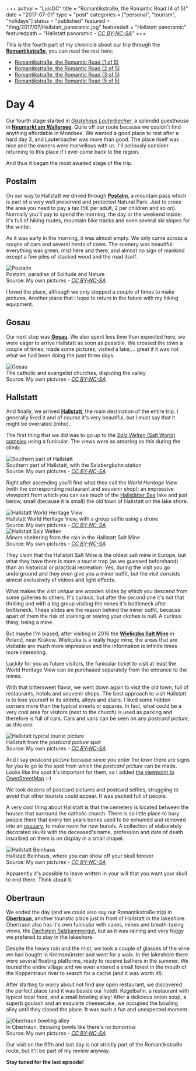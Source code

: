 +++
author = "LuisGC"
title = "Romantikstraße, the Romantic Road (4 of 5)"
date = "2017-07-01"
type = "post"
categories = ["personal", "tourism", "holidays"]
status = "published"
featured = "/img/2017/07/Hallstatt_panoramic.jpg"
featuredalt = "Hallstatt panoramic"
featuredpath = "Hallstatt panoramic - <a href='http://creativecommons.org/licenses/by-nc-sa/3.0/'><i>CC BY-NC-SA</i></a>"
+++


This is the fourth part of my chronicle about our trip through the [**Romantikstraße**](http://www.romantikstrasse.at/es/), you can read the rest here:

* [Romantikstraße, the Romantic Road (1 of 5)](/blog/2017/05/Romantikstrasse-the-Romantic-Road_1.html)
* [Romantikstraße, the Romantic Road (2 of 5)](/blog/2017/06/Romantikstrasse-the-Romantic-Road_2.html)
* [Romantikstraße, the Romantic Road (3 of 5)](/blog/2017/06/Romantikstrasse-the-Romantic-Road_3.html)
* [Romantikstraße, the Romantic Road (5 of 5)](/blog/2017/07/Romantikstrasse-the-Romantic-Road_5.html)

# Day 4

Our fourth stage started in [_Gästehaus Lauterbacher_](http://www.lauterbacher.at/), a splendid guesthouse in [**Neumarkt am Wallersee**](https://en.wikipedia.org/wiki/Neumarkt_am_Wallersee). Quite off our route because we couldn't find anything affordable in Mondsee. We wanted a good place to rest after a hard day 3, and Lauterbacher was more than good. The place itself was nice and the owners were marvellous with us. I'll seriously consider returning to this place if I ever come back to the region.

And thus it began the most awaited stage of the trip.

## Postalm

On our way to Hallstatt we drived through [**Postalm**](https://www.postalm.at/), a mountain pass which is part of a very well preserved and protected Natural Park. Just to cross the area you need to pay a tax (5€ per adult, 2 per children and so on). Normally you'll pay to spend the morning, the day or the weekend inside: it's full of hiking routes, mountain bike tracks and even several ski slopes for the winter.

As it was early in the morning, it was almost empty. We only came across a couple of cars and several herds of cows. The scenery was beautiful: everything was green, mist here and there, and almost no sign of mankind except a few piles of stacked wood and the road itself.

<div class="image">
  <img src="/img/2017/07/Postalm.jpg" alt="Postalm">
  <div class="caption">Postalm, paradise of Solitude and Nature<br />Source: My own pictures - <a href="http://creativecommons.org/licenses/by-sa/3.0/"><i>CC BY-NC-SA</i></a></div>
</div>

I loved the place, although we only stopped a couple of times to make pictures. Another place that I hope to return in the future with my hiking equipment.

## Gosau

Our next stop was [**Gosau**](https://en.wikipedia.org/wiki/Gosau). We also spent less time than expected here, we were eager to arrive Hallstatt as soon as possible. We crossed the town a couple of times, made some pictures, visited a lake,... great if it was not what we had been doing the past three days.

<div class="image">
  <img src="/img/2017/07/Gosau.jpg" alt="Gosau">
  <div class="caption">The catholic and evangelist churches, disputing the valley<br />Source: My own pictures - <a href="http://creativecommons.org/licenses/by-sa/3.0/"><i>CC BY-NC-SA</i></a></div>
</div>

## Hallstatt

And finally, we arrived [**Hallstatt**](https://en.wikipedia.org/wiki/Hallstatt), the main destination of the entire trip. I generally liked it and of course it's very beautiful, but I must say that it might be overrated (imho).

The first thing that we did was to go up to the [_Salz Welten_ (Salt World) complex](https://www.salzwelten.at/en/home/) using a funicular. The views were as amazing as this during the climb:

<div class="image">
  <img src="/img/2017/07/Hallstatt_Salzbergbahn.jpg" alt="Southern part of Hallstatt">
  <div class="caption">Southern part of Hallstatt, with the Salzbergbahn station<br />Source: My own pictures - <a href="http://creativecommons.org/licenses/by-sa/3.0/"><i>CC BY-NC-SA</i></a></div>
</div>

Right after ascending you'll find what they call the <i>World Heritage View</i> (with the corresponding restaurant and souvenir shop): an impressive viewpoint from which you can see much of the [Hallstätter See](https://en.wikipedia.org/wiki/Hallst%C3%A4tter_See) lake and just below, small (because it is small) the old town of Hallstatt on the lake shore.

<div class="image">
  <img src="/img/2017/07/Hallstatt_World_Heritage_View.jpg" alt="Hallstatt World Heritage View">
  <div class="caption">Hallstatt World Heritage View, with a group selfie using a drone<br />Source: My own pictures - <a href="http://creativecommons.org/licenses/by-sa/3.0/"><i>CC BY-NC-SA</i></a></div>
</div>

<div class="image lateral">
  <img src="/img/2017/07/Hallstatt_Salz_Welten.jpg" alt="Hallstatt Salz Welten">
  <div class="caption"><i>Miners</i> sheltering from the rain in the Hallstatt Salt Mine <br />Source: My own pictures - <a href="http://creativecommons.org/licenses/by-sa/3.0/"><i>CC BY-NC-SA</i></a></div>
</div>

They claim that the Hallstatt Salt Mine is the oldest salt mine in Europe, but what they have there is more a tourist trap (as we guessed beforehand) than an historical or practical recreation. Yes, during the visit you go underground and they even give you a miner outfit, but the visit consists almost exclusively of videos and light effects.

What makes the visit _unique_ are wooden slides by which you descend from some galleries to others. It's curious, but after the second one it's not that thrilling and with a big group visiting the mines it's bottleneck after bottleneck. These slides are the reason behind the miner outfit, because apart of them the risk of staining or tearing your clothes is null. A curious thing, being a mine.

But maybe I'm biased, after visiting in 2016 the [**Wieliczka Salt Mine**](https://en.wikipedia.org/wiki/Wieliczka_Salt_Mine) in Poland, near Krakow. Wieliczka is a really huge mine, the areas that are visitable are much more impressive and the information is infinite times more interesting.

Luckily for you as future visitors, the funicular ticket to visit at least the World Heritage View can be purchased separately from the entrance to the mines.

With that bittersweet flavor, we went down again to visit the old town, full of restaurants, hotels and souvenir shops. The best approach to visit Hallstatt is to lose yourself in its streets, alleys and stairs. I liked some hidden corners more than the typical streets or squares. In fact, what could be a very cool area for visitors (next to the church) is used as parking and therefore is full of cars. Cars and vans can be seen on any <i>postcard picture</i>, as this one:

<div class="image">
  <img src="/img/2017/07/Hallstatt_tourist_picture.jpg" alt="Hallstatt typical tourist picture">
  <div class="caption">Hallstatt from the <i>postcard picture</i> spot<br />Source: My own pictures - <a href="http://creativecommons.org/licenses/by-sa/3.0/"><i>CC BY-NC-SA</i></a></div>
</div>

And I say <i>postcard picture</i> because since you enter the town there are signs for you to go to the spot from which the <i>postcard picture</i> can be made. Looks like the spot it's important for them, so I added [the viewpoint to OpenStreetMap](http://www.openstreetmap.org/node/4844412062) :-)

We took dozens of postcard pictures and postcard selfies, struggling to avoid that other tourists could appear. It was packed full of people.

A very cool thing about Hallstatt is that the cemetery is located between the houses that surround the catholic church. There is so little place to bury people there that every ten years bones used to be exhumed and removed into an [ossuary](https://en.wikipedia.org/wiki/Ossuary), to make room for new burials. A collection of elaborately decorated skulls with the deceased's name, profession and date of death inscribed on them is on display in a small chapel.

<div class="image">
  <img src="/img/2017/07/Hallstatt_Beinhaus.jpg" alt="Hallstatt Beinhaus">
  <div class="caption">Hallstatt Beinhaus, where you can show off your skull forever<br />Source: My own pictures - <a href="http://creativecommons.org/licenses/by-sa/3.0/"><i>CC BY-NC-SA</i></a></div>
</div>

Apparently it's possible to leave written in your will that you want your skull to end there. Think about it.

## Obertraun

We ended the day (and we could also say our Romantikstraße trip) in [**Obertraun**](https://en.wikipedia.org/wiki/Obertraun), another touristic place just in front of Hallstatt in the lakeshore. Obertraun also has it's own funicular with caves, mines and breath-taking views, the [Dachstein Salzkammergut](http://www.dachstein-salzkammergut.com/en/dachstein/dachstein/), but as it was raining and very foggy we prefered to stay in the lakeshore.

Despite the heavy rain and the mist, we took a couple of glasses of the wine we had bought in Kremsmünster and went for a walk. In the lakeshore there were several floating platforms, ready to receive bathers in the summer. We toured the entire village and we even entered a small forest in the mouth of the Koppentraun river to search for a caché (and it was worth it!).

After starting to worry about not find any open restaurant, we discovered the perfect place (and it was beside our hotel): Kegelbahn, a restaurant with typical local food, and a small bowling alley! After a delicious onion soup, a superb goulash and an exquisite cheesecake, we occupied the bowling alley until they closed the place. It was such a fun and unexpected moment.

<div class="image">
  <img src="/img/2017/07/Obertraun_bowling_alley.jpg" alt="Obertraun bowling alley">
  <div class="caption">In Obertraun, throwing bowls like there's no tomorrow<br />Source: My own pictures - <a href="http://creativecommons.org/licenses/by-sa/3.0/"><i>CC BY-NC-SA</i></a></div>
</div>

Our visit on the fifth and last day is not strictly part of the Romantikstraße route, but it'll be part of my review anyway.

**Stay tuned for the last episode!**
